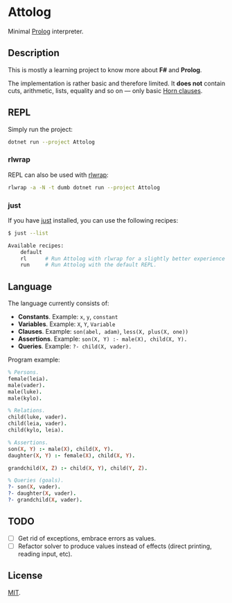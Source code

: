 # Attolog

Minimal [Prolog] interpreter.

## Description

This is mostly a learning project to know more about **F#** and **Prolog**.

The implementation is rather basic and therefore limited. It **does not** contain cuts, arithmetic, lists, equality and so on — only basic [Horn clauses][horn-clause].

## REPL

Simply run the project:

```sh
dotnet run --project Attolog
```

### rlwrap

REPL can also be used with [rlwrap]:

```sh
rlwrap -a -N -t dumb dotnet run --project Attolog
```

### just

If you have [just] installed, you can use the following recipes:

```sh
$ just --list

Available recipes:
    default
    rl      # Run Attolog with rlwrap for a slightly better experience in REPL.
    run     # Run Attolog with the default REPL.
```

## Language

The language currently consists of:

- **Constants**. Example: `x`, `y`, `constant`
- **Variables**. Example: `X`, `Y`, `Variable`
- **Clauses**. Example: `son(abel, adam)`, `less(X, plus(X, one))`
- **Assertions**. Example: `son(X, Y) :- male(X), child(X, Y).`
- **Queries**. Example: `?- child(X, vader).`

Program example:

```prolog
% Persons.
female(leia).
male(vader).
male(luke).
male(kylo).

% Relations.
child(luke, vader).
child(leia, vader).
child(kylo, leia).

% Assertions.
son(X, Y) :- male(X), child(X, Y).
daughter(X, Y) :- female(X), child(X, Y).

grandchild(X, Z) :- child(X, Y), child(Y, Z).

% Queries (goals).
?- son(X, vader).
?- daughter(X, vader).
?- grandchild(X, vader).
```

## TODO

- [ ] Get rid of exceptions, embrace errors as values.
- [ ] Refactor solver to produce values instead of effects (direct printing, reading input, etc).

## License

[MIT](LICENSE).

<!-- Links. -->

[prolog]: https://en.wikipedia.org/wiki/Prolog
[horn-clause]: https://en.wikipedia.org/wiki/Horn_clause
[rlwrap]: https://github.com/hanslub42/rlwrap
[just]: https://github.com/casey/just
